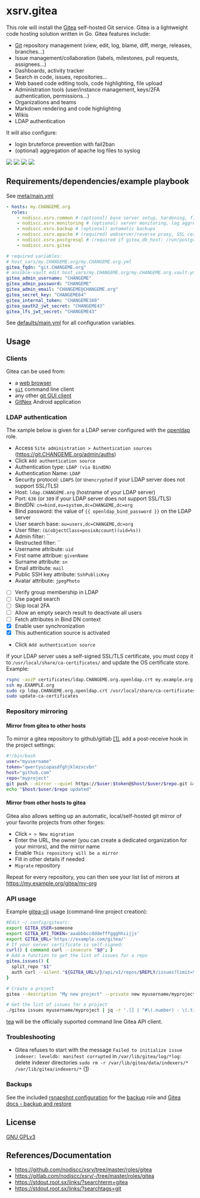# xsrv.gitea

This role will install the [Gitea](https://gitea.io/en-us/) self-hosted Git service.
Gitea is a lightweight code hosting solution written in Go. Gitea features include:

- [Git](https://en.wikipedia.org/wiki/Git) repository management (view, edit, log, blame, diff, merge, releases, branches...)
- Issue management/collaboration (labels, milestones, pull requests, assignees...)
- Dashboards, activity tracker
- Search in code, issues, repositories...
- Web based code editing tools, code highlighting, file upload
- Administration tools (user/instance management, keys/2FA authentication, permissions...)
- Organizations and teams
- Markdown rendering and code highlighting
- Wikis
- LDAP authentication

It will also configure:
- login bruteforce prevention with fail2ban
- (optional) aggregation of apache log files to syslog


[![](https://i.imgur.com/Rks90zV.png)](https://i.imgur.com/2TGIshE.png)
[![](https://i.imgur.com/cBktctp.png)](https://i.imgur.com/EauaJxq.png)
[![](https://i.imgur.com/gvcfs6G.png)](https://i.imgur.com/DHku4ke.png)
[![](https://i.imgur.com/4NhXqdG.png)](https://i.imgur.com/d5glB4P.png)


## Requirements/dependencies/example playbook

See [meta/main.yml](meta/main.yml)

```yaml
- hosts: my.CHANGEME.org
  roles:
    - nodiscc.xsrv.common # (optional) base server setup, hardening, firewall, bruteforce prevention
    - nodiscc.xsrv.monitoring # (optional) server monitoring, log aggregation
    - nodiscc.xsrv.backup # (optional) automatic backups
    - nodiscc.xsrv.apache # (required) webserver/reverse proxy, SSL certificates
    - nodiscc.xsrv.postgresql # (required if gitea_db_host: /run/postgresql/) database engine
    - nodiscc.xsrv.gitea

# required variables:
# host_vars/my.CHANGEME.org/my.CHANGEME.org.yml
gitea_fqdn: "git.CHANGEME.org"
# ansible-vault edit host_vars/my.CHANGEME.org/my.CHANGEME.org.vault.yml
gitea_admin_username: "CHANGEME"
gitea_admin_password: "CHANGEME"
gitea_admin_email: "CHANGEME@CHANGEME.org"
gitea_secret_key: "CHANGEME64"
gitea_internal_token: "CHANGEME160"
gitea_oauth2_jwt_secret: "CHANGEME43"
gitea_lfs_jwt_secret: "CHANGEME43"
```

See [defaults/main.yml](defaults/main.yml) for all configuration variables.


## Usage

### Clients

Gitea can be used from:
- a [web browser](https://www.mozilla.org/en-US/firefox/)
- [`git`](https://git-scm.com/) command line client
- any other [git GUI client](https://git-scm.com/downloads/guis)
- [GitNex](https://f-droid.org/en/packages/org.mian.gitnex/) Android application

### LDAP authentication

The xample below is given for a LDAP server configured with the [openldap](../openldap) role.

- Access `Site administration > Authentication sources` (https://git.CHANGEME.org/admin/auths)
- Click `Add authentication source`
- Authentication type: `LDAP (via BindDN)`
- Authentication Name: `LDAP`
- Security protocol: `LDAPS` (or `Unencrypted` if your LDAP server does not support SSL/TLS)
- Host: `ldap.CHANGEME.org` (hostname of your LDAP server)
- Port: `636` (or `389` if your LDAP server does not support SSL/TLS)
- BindDN: `cn=bind,ou=system,dc=CHANGEME,dc=org`
- Bind password: the value of `{{ openldap_bind_password }}` on the LDAP server
- User search base: `ou=users,dc=CHANGEME,dc=org`
- User filter: `(&(objectClass=posixAccount)(uid=%s))`
- Admin filter: ``
- Restructed filter: ``
- Username attribute: `uid`
- First name attribue: `givenName`
- Surname attribute: `sn`
- Email attribute: `mail`
- Public SSH key attribute: `SshPublicKey`
- Avatar attribute: `jpegPhoto`
- [ ] Verify group membership in LDAP
- [ ] Use paged search
- [ ] Skip local 2FA
- [ ] Allow an empty search result to deactivate all users
- [ ] Fetch attributes in Bind DN context
- [x] Enable user synchronization
- [x] This authentication source is activated
- Click `Add authentication source`

If your LDAP server uses a self-signed SSL/TLS certificate, you must copy it to `/usr/local/share/ca-certificates/` and update the OS certificate store. Example:

```bash
rsync -avzP certificates/ldap.CHANGEME.org.openldap.crt my.example.org:
ssh my.EXAMPLE.org
sudo cp ldap.CHANGEME.org.openldap.crt /usr/local/share/ca-certificates/
sudo update-ca-certificates
```

### Repository mirroring

#### Mirror from gitea to other hosts

To mirror a gitea repository to github/gitlab [[1]](https://github.com/go-gitea/gitea/issues/3480), add a post-receive hook in the project settings:

```bash
#!/bin/bash
user="myusername"
token="qwertyuiopasdfghjklmzxcvbn"
host="github.com"
repo="myproject"
git push --mirror --quiet https://$user:$token@$host/$user/$repo.git &> /dev/null
echo "$host/$user/$repo updated"
```

#### Mirror from other hosts to gitea

Gitea also allows setting up an automatic, local/self-hosted git mirror of your favorite projects from other forges:

- Click `+ > New migration`
- Enter the URL, the owner (you can create a dedicated organization for your mirrors), and the mirror name
- Enable `This repository will be a mirror`
- Fill in other details if needed
- `Migrate` repository

Repeat for every repository, you can then see your list list of mirrors at https://my.example.org/gitea/my-org


### API usage

Example [gitea-cli](https://github.com/bashup/gitea-cli) usage (command-line project creation):

```bash
#Edit ~/.config/gitearc:
export GITEA_USER=someone
export GITEA_API_TOKEN='aaabbbccdddefffggghhiijjs'
export GITEA_URL='https://example.com/gitea/'
# If your server certificate is self-signed:
curl() { command curl --insecure "$@"; }
# Add a function to get the list of issues for a repo
gitea.issues() {
  split_repo "$1"
  auth curl --silent "${GITEA_URL%/}/api/v1/repos/$REPLY/issues?limit=50"
}

```

```bash
# Create a project
gitea --description "My new project" --private new myusername/myproject

# Get the list of issues for a project
./gitea issues myusername/myproject | jq -r '.[] | "#\(.number) - \(.title)"'
```

[tea](https://gitea.com/gitea/tea) will be the officially suported command line Gitea API client.

### Troubleshooting

* Gitea refuses to start with the message `Failed to initialize issue indexer: leveldb: manifest corrupted` in `/var/lib/gitea/log/*log`: delete indexer directories `sudo rm -r /var/lib/gitea/data/indexers/* /var/lib/gitea/indexers/*` ([1](https://github.com/go-gitea/gitea/issues/7013))

### Backups

See the included [rsnapshot configuration](templates/etc_rsnapshot.d_gitea.conf.j2) for the [backup](../backup) role and [Gitea docs - backup and restore](https://docs.gitea.io/en-us/backup-and-restore/)


## License

[GNU GPLv3](../../LICENSE)

## References/Documentation

- https://github.com/nodiscc/xsrv/tree/master/roles/gitea
- https://gitlab.com/nodiscc/xsrv/-/tree/master/roles/gitea
- https://stdout.root.sx/links/?searchterm=gitea
- https://stdout.root.sx/links/?searchtags=git
